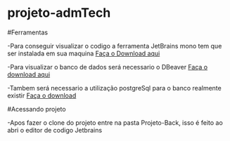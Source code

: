 # projeto-admTech

#Ferramentas

-Para conseguir visualizar o codigo a ferramenta JetBrains mono tem que ser instalada em sua maquina
<a href="https://www.jetbrains.com/idea/download/#section=windows" target="_blanck">Faça o Download aqui</a>

-Para visualizar o banco de dados será necessario o DBeaver
<a href="https://dbeaver.io/download/" target="_blanck">Faça o download aqui</a>

-Tambem será necessario a utilização postgreSql para o banco realmente existir
<a href="https://www.postgresql.org/download/" target="_blanck">Faça o download</a>

#Acessando projeto

-Apos fazer o clone do projeto entre na pasta Projeto-Back, isso é feito ao abri o editor de codigo Jetbrains
